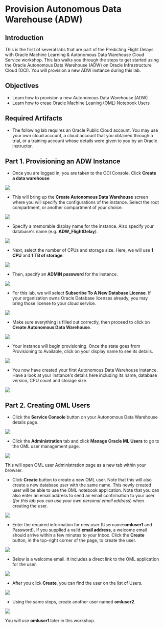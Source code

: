 # Provision Autonomous Data Warehouse (ADW) 

## Introduction

This is the first of several labs that are part of the Predicting Flight Delays with Oracle Machine Learning & Autonomous Data Warehouse Cloud Service workshop. This lab walks you through the steps to get started using the Oracle Autonomous Data Warehouse (ADW) on Oracle Infrastructure Cloud (OCI). You will provision a new ADW instance during this lab. 


## Objectives
-   Learn how to provision a new Autonomous Data Warehouse (ADW) 
-   Learn how to creae Oracle Machine Leaning (OML) Notebook Users

## Required Artifacts
-   The following lab requires an Oracle Public Cloud account. You may use your own cloud account, a cloud account that you obtained through a trial, or a training account whose details were given to you by an Oracle instructor.


## Part 1. Provisioning an ADW Instance

-   Once you are logged in, you are taken to the OCI Console. Click **Create a data warehouse**

![](./images/picture100-25.png) 

-  This will bring up the **Create Autonomous Data Warehouse** screen where you will specify the configurations of the instance. Select the root compartment, or another compartment of your choice.

![](./images/picture100-26.jpg)

-  Specify a memorable display name for the instance. Also specify your database's name (e.g. **ADW_FlightDelay**).

![](./images/picture100-27.jpeg)

-  Next, select the number of CPUs and storage size. Here, we will use **1 CPU** and **1 TB of storage**.

![](./images/picture100-28.jpeg)

-  Then, specify an **ADMIN password** for the instance.

![](./images/picture100-29.jpeg)

-  For this lab, we will select **Subscribe To A New Database License**. If your organization owns Oracle Database licenses already, you may bring those license to your cloud service.

![](./images/picture100-37.JPG)

-  Make sure everything is filled out correctly, then proceed to click on **Create Autonomous Data Warehouse**.

![](./images/picture100-31.jpeg)

-  Your instance will begin provisioning. Once the state goes from Provisioning to Available, click on your display name to see its details.

![](./images/picture100-32.jpeg)

-  You now have created your first Autonomous Data Warehouse instance. Have a look at your instance's details here including its name, database version, CPU count and storage size.

![](./images/picture100-33.jpeg)


## Part 2. Creating OML Users

- Click the **Service Console** button on your Autonomous Data Warehouse details page.

![](./images/picture100-34.jpeg)

- Click the **Administration** tab and click **Manage Oracle ML Users** to go to the OML user management page.

![](./images/picture100-35.jpeg)

This will open OML user Administration page as a new tab within your browser. 

-   Click **Create** button to create a new OML user. Note that this will also create a new database user with the same name. This newly created user will be able to use the OML notebook application. Note that you can also enter an email address to send an email confirmation to your user (*for this lab you can use your own personal email address*) when creating the user.

![](./images/picture700-5.png)

-   Enter the required information for new user (Username:**omluser1** and Password). If you supplied a valid **email address**, a welcome email should arrive within a few minutes to your Inbox. Click the **Create** button, in the top-right corner of the page, to create the user.

![](./images/picture700-7.png)

-   Below is a welcome email. It includes a direct link to the OML application for the user. 

![](./images/picture700-8.png)

-   After you click **Create**, you can find the user on the list of Users. 

![](./images/picture700-9.png)

-   Using the same steps, create another user named **omluser2**.

![](./images/picture700-10.png)

You will use **omluser1** later in this workshop. 

